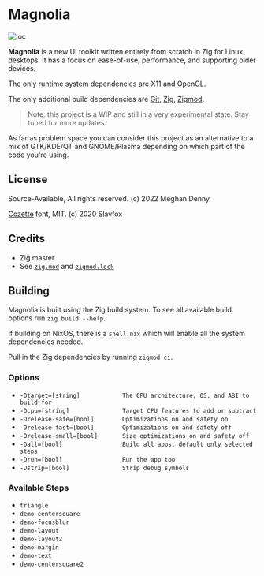 # Magnolia
![loc](https://sloc.xyz/github/nektro/magnolia-desktop)

**Magnolia** is a new UI toolkit written entirely from scratch in Zig for Linux desktops. It has a focus on ease-of-use, performance, and supporting older devices.

The only runtime system dependencies are X11 and OpenGL.

The only additional build dependencies are [Git](https://git-scm.com/), [Zig](https://ziglang.org/), [Zigmod](https://github.com/nektro/zigmod).

> Note: this project is a WIP and still in a very experimental state. Stay tuned for more updates.

As far as problem space you can consider this project as an alternative to a mix of GTK/KDE/QT and GNOME/Plasma depending on which part of the code you're using.

## License

Source-Available, All rights reserved. (c) 2022 Meghan Denny

[Cozette](https://github.com/slavfox/Cozette) font, MIT. (c) 2020 Slavfox

## Credits
- Zig master
- See [`zig.mod`](./zig.mod) and [`zigmod.lock`](./zigmod.lock)

## Building

Magnolia is built using the Zig build system. To see all available build options run `zig build --help`.

If building on NixOS, there is a `shell.nix` which will enable all the system dependencies needed.

Pull in the Zig dependencies by running `zigmod ci`.

### Options
- `-Dtarget=[string]            The CPU architecture, OS, and ABI to build for`
- `-Dcpu=[string]               Target CPU features to add or subtract`
- `-Drelease-safe=[bool]        Optimizations on and safety on`
- `-Drelease-fast=[bool]        Optimizations on and safety off`
- `-Drelease-small=[bool]       Size optimizations on and safety off`
- `-Dall=[bool]                 Build all apps, default only selected steps`
- `-Drun=[bool]                 Run the app too`
- `-Dstrip=[bool]               Strip debug symbols`

### Available Steps
- `triangle`
- `demo-centersquare`
- `demo-focusblur`
- `demo-layout`
- `demo-layout2`
- `demo-margin`
- `demo-text`
- `demo-centersquare2`
